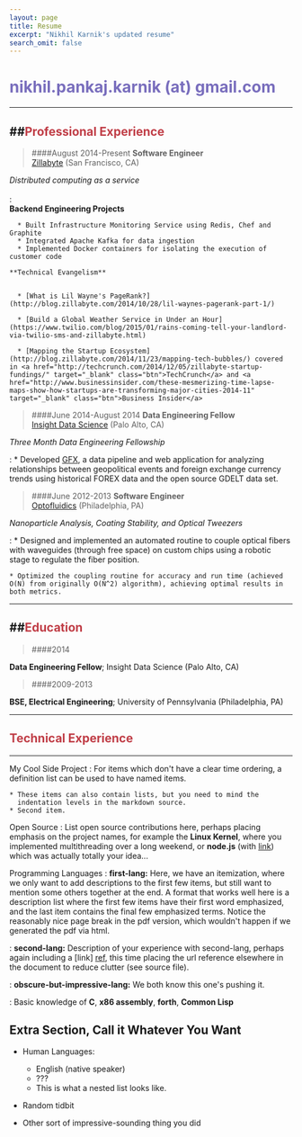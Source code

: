 ```yaml
---
layout: page
title: Resume
excerpt: "Nikhil Karnik's updated resume"
search_omit: false
---
```


<span style="color: #796EBD"> nikhil.pankaj.karnik (at) gmail.com</span>
============


--------------------  

##<span style="color: #C03E47">Professional Experience</span>
--------------------

> ####August 2014-Present
**Software Engineer**  
[Zillabyte](http://zillabyte.com) (San Francisco, CA)


*Distributed computing as a service*  
<br>
:   
    **Backend Engineering Projects**
  
      * Built Infrastructure Monitoring Service using Redis, Chef and Graphite  
      * Integrated Apache Kafka for data ingestion  
      * Implemented Docker containers for isolating the execution of customer code 
 
    **Technical Evangelism**  

      
      * [What is Lil Wayne's PageRank?](http://blog.zillabyte.com/2014/10/28/lil-waynes-pagerank-part-1/)  

      * [Build a Global Weather Service in Under an Hour](https://www.twilio.com/blog/2015/01/rains-coming-tell-your-landlord-via-twilio-sms-and-zillabyte.html)  

      * [Mapping the Startup Ecosystem](http://blog.zillabyte.com/2014/11/23/mapping-tech-bubbles/) covered in <a href="http://techcrunch.com/2014/12/05/zillabyte-startup-fundings/" target="_blank" class="btn">TechCrunch</a> and <a href="http://www.businessinsider.com/these-mesmerizing-time-lapse-maps-show-how-startups-are-transforming-major-cities-2014-11" target="_blank" class="btn">Business Insider</a>


> ####June 2014-August 2014
**Data Engineering Fellow**  
[Insight Data Science](http://insightdatascience.com) (Palo Alto, CA)

*Three Month Data Engineering Fellowship*  

:   * Developed [GFX](http://github.com/nkarnik/GFX), a data pipeline and web application for analyzing relationships between geopolitical events and foreign exchange currency trends using historical FOREX data and the open source GDELT data set.

    

> ####June 2012-2013
**Software Engineer**  
[Optofluidics](http://opfluid.com) (Philadelphia, PA)

*Nanoparticle Analysis, Coating Stability, and Optical Tweezers*

:   * Designed and implemented an automated routine to couple optical fibers with waveguides (through free space) on custom chips using a robotic stage to regulate the fiber position.

    * Optimized the coupling routine for accuracy and run time (achieved O(N) from originally O(N^2) algorithm), achieving optimal results in both metrics.
        
------------------- 
 
##<span style="color: #C03E47">Education</span>
--------------------
 
> ####2014  

**Data Engineering Fellow**; Insight Data Science (Palo Alto, CA)  


> ####2009-2013  

**BSE, Electrical Engineering**; University of
Pennsylvania (Philadelphia, PA)
 
 
--------------------   

## <span style="color: #C03E47">Technical Experience</span>  
--------------------
 
My Cool Side Project
:   For items which don't have a clear time ordering, a definition
    list can be used to have named items.
 
    * These items can also contain lists, but you need to mind the
      indentation levels in the markdown source.
    * Second item.
 
Open Source
:   List open source contributions here, perhaps placing emphasis on
    the project names, for example the **Linux Kernel**, where you
    implemented multithreading over a long weekend, or **node.js**
    (with [link](http://nodejs.org)) which was actually totally
    your idea...
 
Programming Languages
:   **first-lang:** Here, we have an itemization, where we only want
    to add descriptions to the first few items, but still want to
    mention some others together at the end. A format that works well
    here is a description list where the first few items have their
    first word emphasized, and the last item contains the final few
    emphasized terms. Notice the reasonably nice page break in the pdf
    version, which wouldn't happen if we generated the pdf via html.
 
:   **second-lang:** Description of your experience with second-lang,
    perhaps again including a [link] [ref], this time placing the url
    reference elsewhere in the document to reduce clutter (see source
    file). 
 
:   **obscure-but-impressive-lang:** We both know this one's pushing
    it.
 
:   Basic knowledge of **C**, **x86 assembly**, **forth**, **Common Lisp**
 
[ref]: https://github.com/githubuser/superlongprojectname
 
Extra Section, Call it Whatever You Want
----------------------------------------
 
* Human Languages:
 
     * English (native speaker)
     * ???
     * This is what a nested list looks like.
 
* Random tidbit
 
* Other sort of impressive-sounding thing you did

